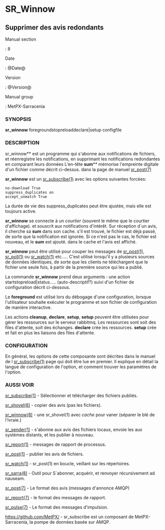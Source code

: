 SR\_Winnow
==========

Supprimer des avis redondants
-----------------------------

Manual section

:   8

Date

:   @Date@

Version

:   @Version@

Manual group

:   MetPX-Sarracenia

### SYNOPSIS

**sr\_winnow** foregroundstopreloaddeclare\|setup configfile

### DESCRIPTION

sr\_winnow\*\* est un programme qui s'abonne aux notifications de
fichiers, et réenregistre les notifications, en supprimant les
notifications redondantes en comparant leurs données L'en-tête
**sum**\*\* mémorise l'empreinte digitale d'un fichier comme décrit
ci-dessus. dans la page de manuel [sr\_post(7)](sr_post.7.md)

**sr\_winnow** est un [sr\_subscribe(1)](sr_subscribe.1.md) avec les
options suivantes forcées:

    no-download True  
    suppress_duplicates on
    accept_unmatch True

La durée de vie des suppress\_duplicates peut être ajustée, mais elle
est toujours active.

**sr\_winnow** se connecte à un *courtier* (souvent le même que le
courtier d'affichage). et souscrit aux notifications d'intérêt. Sur
réception d´un avis, il cherche sa **sum** dans son cache. s'il est
trouvé, le fichier est déjà passé, de sorte que la notification est
ignorée. Si ce n'est pas le cas, le fichier est nouveau, et le **sum**
est ajouté. dans le cache et l'avis est affiché.

**sr\_winnow** peut être utilisé pour couper les messages de
[sr\_post(1)](sr_post.1.md), [sr\_poll(1)](sr_poll.1.md) ou
[sr\_watch(1)](sr_watch.1.md) etc..... C'est utilisé lorsqu'il y a
plusieurs sources de données identiques, de sorte que les clients ne
téléchargent que le fichier une seule fois, à partir de la première
source qui les a publié.

La commande **sr\_winnow** prend deux arguments : une action
startstopreload\|status..... (auto-descriptif?) suivi d'un fichier de
configuration décrit ci-dessous.

Le **foreground** est utilisé lors du débogage d'une configuration,
lorsque l'utilisateur souhaite exécuter le programme et son fichier de
configuration de manière interactive.

Les actions **cleanup**, **declare**, **setup**, **setup** peuvent être
utilisées pour gérer les ressources sur le serveur rabbitmq. Les
ressources sont soit des files d'attente, soit des échanges. **declare**
crée les ressources. **setup** crée et fait en plus les liaisons des
files d'attente.

### CONFIGURATION

En général, les options de cette composante sont décrites dans le manuel
de l [sr\_subscribe(1)](sr_subscribe.1.md) page qui doit être lue en
premier. Il explique en détail la langue de configuration de l'option,
et comment trouver les paramètres de l'option.

### AUSSI VOIR

[sr\_subscribe(1)](sr_subscribe.1.md) - Sélectionner et télécharger des
fichiers publiés.

[sr\_shovel(8)](sr_shovel.8.md) - copier des avis (pas les fichiers).

[sr\_winnow(8)](sr_winnow.8.md) - une sr\_shovel(1) avec *cache* pour
vaner (séparer le blé de l'ivraie.)

[sr\_sender(1)](sr_sender.1.md) - s'abonne aux avis des fichiers
locaux, envoie les aux systèmes distants, et les publier à nouveau.

[sr\_report(1)](sr_report.1.md) - messages de rapport de processus.

[sr\_post(1)](sr_post.1.md) - publier les avis de fichiers.

[sr\_watch(1)](sr_watch.1.md) - sr\_post(1) en boucle, veillant sur les
répertoires.

[sr\_sarra(8)](sr_sarra.8.md) - Outil pour S´abonner, acquérir, et
renvoyer récursivement ad nauseam.

[sr\_post(7)](sr_post.7.md) - Le format des avis (messages d'annonce
AMQP)

[sr\_report(7)](sr_report.7.md) - le format des messages de rapport.

[sr\_pulse(7)](sr_pulse.7.md) - Le format des messages d'impulsion.

[<https://github.com/MetPX/>](https://github.com/MetPX) - sr\_subscribe
est un composant de MetPX-Sarracenia, la pompe de données basée sur
AMQP.
